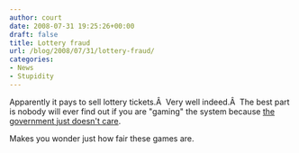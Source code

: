 ```yaml
---
author: court
date: 2008-07-31 19:25:26+00:00
draft: false
title: Lottery fraud
url: /blog/2008/07/31/lottery-fraud/
categories:
- News
- Stupidity
---
```


Apparently it pays to sell lottery tickets.Â  Very well indeed.Â  The best part is nobody will ever find out if you are "gaming" the system because [the government just doesn't care](http://cnews.canoe.ca/CNEWS/Canada/2008/07/30/6306076-cp.html).

Makes you wonder just how fair these games are.
